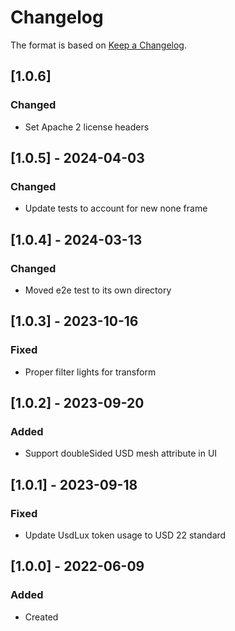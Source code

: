 # Changelog
The format is based on [Keep a Changelog](https://keepachangelog.com/en/1.0.0/).

## [1.0.6]
### Changed
- Set Apache 2 license headers

## [1.0.5] - 2024-04-03
### Changed
- Update tests to account for new none frame

## [1.0.4] - 2024-03-13
### Changed
- Moved e2e test to its own directory

## [1.0.3] - 2023-10-16
### Fixed
- Proper filter lights for transform

## [1.0.2] - 2023-09-20
### Added
- Support doubleSided USD mesh attribute in UI

## [1.0.1] - 2023-09-18
### Fixed
- Update UsdLux token usage to USD 22 standard

## [1.0.0] - 2022-06-09
### Added
- Created
